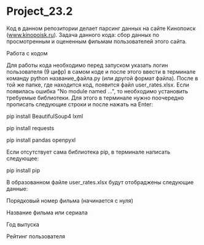 # Project_23.2
Код в данном репозитории делает парсинг данных на сайте Кинопоиск (www.kinopoisk.ru). Задача данного кода: сбор данных по просмотренным и оцененным фильмам пользователей этого сайта.

Работа с кодом

Для работы кода необходимо перед запуском указать логин пользователя (9 цифр) в самом коде и после этого ввести в терминале команду python название_файла.py (или другой формат файла). После в той же папке, где находится код, появится файл user_rates.xlsx. Если появилась ошибка "No module named ...", то необходимо установить требуемые библиотеки. Для этого в терминале нужно поочередно прописать следующие строки и после нажать на Enter: 

pip install BeautifulSoup4 lxml

pip install requests

pip install pandas openpyxl

Если отсутствует сама библиотека pip, в терминале написать следующее:

pip install pip

В образованном файле user_rates.xlsx будут отобраджены следующие данные:

Порядковый номер фильма (начинается с нуля)

Название фильма или сериала

Год выпуска

Рейтинг пользователя
